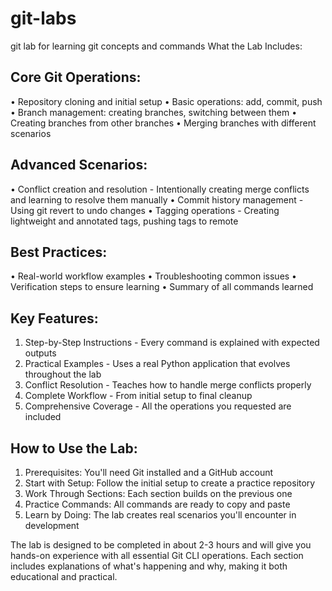 # git-labs
git lab for learning git concepts and commands
What the Lab Includes:

## Core Git Operations:
•  Repository cloning and initial setup
•  Basic operations: add, commit, push
•  Branch management: creating branches, switching between them
•  Creating branches from other branches
•  Merging branches with different scenarios

## Advanced Scenarios:
•  Conflict creation and resolution - Intentionally creating merge conflicts and learning to resolve them manually
•  Commit history management - Using git revert to undo changes
•  Tagging operations - Creating lightweight and annotated tags, pushing tags to remote

## Best Practices:
•  Real-world workflow examples
•  Troubleshooting common issues
•  Verification steps to ensure learning
•  Summary of all commands learned

## Key Features:

1. Step-by-Step Instructions - Every command is explained with expected outputs
2. Practical Examples - Uses a real Python application that evolves throughout the lab
3. Conflict Resolution - Teaches how to handle merge conflicts properly
4. Complete Workflow - From initial setup to final cleanup
5. Comprehensive Coverage - All the operations you requested are included

## How to Use the Lab:

1. Prerequisites: You'll need Git installed and a GitHub account
2. Start with Setup: Follow the initial setup to create a practice repository
3. Work Through Sections: Each section builds on the previous one
4. Practice Commands: All commands are ready to copy and paste
5. Learn by Doing: The lab creates real scenarios you'll encounter in development

The lab is designed to be completed in about 2-3 hours and will give you hands-on experience with all essential Git CLI operations. Each section includes explanations of what's happening and why, making it both educational and practical.
